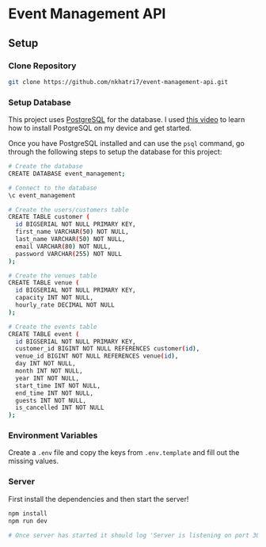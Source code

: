 # Event Management API

## Setup

### Clone Repository
```bash
git clone https://github.com/nkhatri7/event-management-api.git
```

### Setup Database
This project uses [PostgreSQL](https://www.postgresql.org/) for the database. I used [this video](https://www.youtube.com/watch?v=qw--VYLpxG4&t=1851s) to learn how to install PostgreSQL on my device and get started.

Once you have PostgreSQL installed and can use the `psql` command, go through the following steps to setup the database for this project:

```bash
# Create the database
CREATE DATABASE event_management;

# Connect to the database
\c event_management

# Create the users/customers table
CREATE TABLE customer (
  id BIGSERIAL NOT NULL PRIMARY KEY,
  first_name VARCHAR(50) NOT NULL,
  last_name VARCHAR(50) NOT NULL,
  email VARCHAR(80) NOT NULL,
  password VARCHAR(255) NOT NULL
);

# Create the venues table
CREATE TABLE venue (
  id BIGSERIAL NOT NULL PRIMARY KEY,
  capacity INT NOT NULL,
  hourly_rate DECIMAL NOT NULL
);

# Create the events table
CREATE TABLE event (
  id BIGSERIAL NOT NULL PRIMARY KEY,
  customer_id BIGINT NOT NULL REFERENCES customer(id),
  venue_id BIGINT NOT NULL REFERENCES venue(id),
  day INT NOT NULL,
  month INT NOT NULL,
  year INT NOT NULL,
  start_time INT NOT NULL,
  end_time INT NOT NULL,
  guests INT NOT NULL,
  is_cancelled INT NOT NULL
);
```

### Environment Variables
Create a `.env` file and copy the keys from `.env.template` and fill out the missing values.

### Server
First install the dependencies and then start the server!
```bash
npm install
npm run dev

# Once server has started it should log 'Server is listening on port 3000' (or whatever port you've set in the `.env` file)
```
